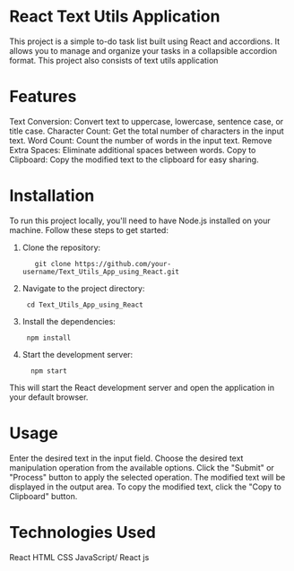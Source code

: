 # React Text Utils Application
This project is a simple to-do task list built using React and accordions. It allows you to manage and organize your tasks in a collapsible accordion format.
This project also consists of text utils application

# Features
Text Conversion: Convert text to uppercase, lowercase, sentence case, or title case.
Character Count: Get the total number of characters in the input text.
Word Count: Count the number of words in the input text.
Remove Extra Spaces: Eliminate additional spaces between words.
Copy to Clipboard: Copy the modified text to the clipboard for easy sharing.

# Installation
To run this project locally, you'll need to have Node.js installed on your machine. Follow these steps to get started:

1. Clone the repository:

   ```
      git clone https://github.com/your-username/Text_Utils_App_using_React.git
   ```

2. Navigate to the project directory:

   ```
    cd Text_Utils_App_using_React

   ```

3. Install the dependencies:

   ```
    npm install
   ```

4. Start the development server:
   ```
     npm start
   ```


This will start the React development server and open the application in your default browser.

# Usage
Enter the desired text in the input field.
Choose the desired text manipulation operation from the available options.
Click the "Submit" or "Process" button to apply the selected operation.
The modified text will be displayed in the output area.
To copy the modified text, click the "Copy to Clipboard" button.

# Technologies Used
React
HTML
CSS
JavaScript/ React js




